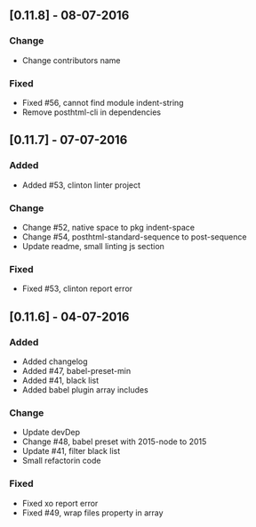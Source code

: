 ## [0.11.8] - 08-07-2016
### Change 
- Change contributors name

### Fixed
- Fixed #56, cannot find module indent-string
- Remove posthtml-cli in dependencies

## [0.11.7] - 07-07-2016
### Added
- Added #53, clinton linter project

### Change
- Change #52, native space to pkg indent-space
- Change #54, posthtml-standard-sequence to post-sequence
- Update readme, small linting js section

### Fixed
- Fixed #53, clinton report error

## [0.11.6] - 04-07-2016
### Added 
- Added changelog
- Added #47, babel-preset-min
- Added #41, black list
- Added babel plugin array includes

### Change
- Update devDep
- Change #48, babel preset with 2015-node to 2015
- Update #41, filter black list
- Small refactorin code

### Fixed
- Fixed xo report error
- Fixed #49, wrap files property in array

